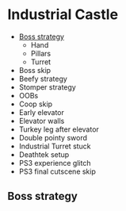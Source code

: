 # Industrial Castle

- [Boss strategy](#boss)
  - Hand
  - Pillars
  - Turret
- Boss skip
- Beefy strategy
- Stomper strategy
- OOBs
- Coop skip
- Early elevator
- Elevator walls
- Turkey leg after elevator
- Double pointy sword
- Industrial Turret stuck
- Deathtek setup
- PS3 experience glitch
- PS3 final cutscene skip

## <a name="boss"></a>Boss strategy

